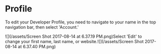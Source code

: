 # Profile

To edit your Developer Profile, you need to navigate to your name in the top navigation bar, then select 'Account.'

![](/assets/Screen Shot 2017-08-14 at 6.37.19 PM.png)Select 'Edit' to change your first name, last name, or website.![](/assets/Screen Shot 2017-08-14 at 6.37.40 PM.png)

